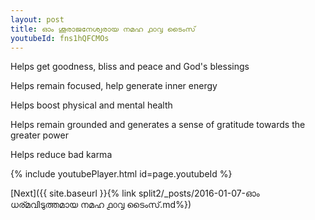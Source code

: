 ```yaml
---
layout: post
title: ഓം ശൂരാജനേശ്വരായ നമഹ ൧൦൮ ടൈംസ്
youtubeId: fns1hQFCMOs
---
```

 
 
Helps get goodness, bliss and peace and God's blessings
 
Helps remain focused, help generate inner energy 
 
Helps boost physical and mental health 
 
Helps remain grounded and generates a sense of gratitude towards the greater power 
 
Helps reduce bad karma
 
 
 
 


{% include youtubePlayer.html id=page.youtubeId %}
 
[Next]({{ site.baseurl }}{% link  split2/_posts/2016-01-07-ഓം ധര്മവിടുത്തമായ നമഹ ൧൦൮ ടൈംസ്.md%})
 
